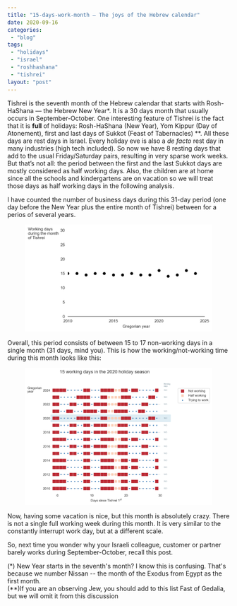 ```yaml
---
title: "15-days-work-month — The joys of the Hebrew calendar"
date: 2020-09-16
categories: 
 - "blog"
tags: 
 - "holidays"
 - "israel"
 - "roshhashana"
 - "tishrei"
layout: "post"
---
```


<!-- wp:paragraph -->
Tishrei is the seventh month of the Hebrew calendar that starts with Rosh-HaShana — the Hebrew New Year*. It is a 30 days month that usually occurs in September-October. One interesting feature of Tishrei is the fact that it is **full** of holidays: Rosh-HaShana (New Year), Yom Kippur (Day of Atonement), first and last days of Sukkot (Feast of Tabernacles) **. All these days are rest days in Israel. Every holiday eve is also a *de facto* rest day in many industries (high tech included). So now we have 8 resting days that add to the usual Friday/Saturday pairs, resulting in very sparse work weeks. But that’s not all: the period between the first and the last Sukkot days are mostly considered as half working days. Also, the children are at home since all the schools and kindergartens are on vacation so we will treat those days as half working days in the following analysis.


<!-- /wp:paragraph -->

<!-- wp:paragraph -->
I have counted the number of business days during this 31-day period (one day before the New Year plus the entire month of Tishrei) between for a perios of several years.


<!-- /wp:paragraph -->

<!-- wp:image {"id":3579,"sizeSlug":"large"} -->
<figure class="wp-block-image size-large"><img src="/assets/img/2020/09/image-11.png" alt="" class="wp-image-3579"></figure>
<!-- /wp:image -->

<!-- wp:paragraph -->
Overall, this period consists of between 15 to 17 non-working days in a single month (31 days, mind you). This is how the working/not-working time during this month looks like this:


<!-- /wp:paragraph -->

<!-- wp:image {"id":3582,"sizeSlug":"large"} -->
<figure class="wp-block-image size-large"><img src="/assets/img/2020/09/image-13.png" alt="" class="wp-image-3582"></figure>
<!-- /wp:image -->

<!-- wp:paragraph -->
Now, having some vacation is nice, but this month is absolutely crazy. There is not a single full working week during this month. It is very similar to the constantly interrupt work day, but at a different scale.


<!-- /wp:paragraph -->

<!-- wp:paragraph -->
So, next time you wonder why your Israeli colleague, customer or partner barely works during September-October, recall this post.


<!-- /wp:paragraph -->

<!-- wp:paragraph -->
(*) New Year starts in the seventh's month? I know this is confusing. That's because we number Nissan -- the month of the Exodus from Egypt as the first month.<br>
(**)If you are an observing Jew, you should add to this list Fast of Gedalia, but we will omit it from this discussion


<!-- /wp:paragraph -->
